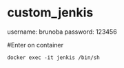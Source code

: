 # custom_jenkis

username: brunoba
password: 123456

#Enter on container

`docker exec -it jenkis /bin/sh`
